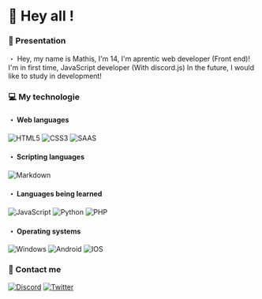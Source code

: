 # 👋 Hey all !
<h3> 🤗 Presentation</h3>
・  Hey, my name is Mathis, I'm 14, I'm aprentic web developer (Front end)!
I'm in first time, JavaScript developer (With discord.js)
In the future, I would like to study in development!

<h3>💻 My technologie</h3>
<h4>・ Web languages</h4>
<p>
  <img alt="HTML5" src="https://img.shields.io/badge/html5-%23E34F26.svg?style=for-the-badge&logo=html5&logoColor=white"/>
  <img alt="CSS3" src="https://img.shields.io/badge/css3-%231572B6.svg?style=for-the-badge&logo=css3&logoColor=white"/>
  <img alt="SAAS" src="https://img.shields.io/badge/Sass-CC6699?style=for-the-badge&logo=sass&logoColor=white"/>  
</p>

<h4>・ Scripting languages</h4>
<p>
  <img alt="Markdown" src="https://img.shields.io/badge/Markdown-000000?style=for-the-badge&logo=markdown&logoColor=white"/>
</p>   

<h4>・ Languages being learned</h4>
<p>
  <img alt="JavaScript" src="https://img.shields.io/badge/JavaScript-323330?style=for-the-badge&logo=javascript&logoColor=F7DF1E"/>
  <img alt="Python" src="https://img.shields.io/badge/Python-14354C?style=for-the-badge&logo=python&logoColor=white"/>
  <img alt="PHP" src="https://img.shields.io/badge/PHP-777BB4?style=for-the-badge&logo=php&logoColor=white"/>
</p>  

<h4>・ Operating systems</h4>
<p>
  <img alt="Windows" src="https://img.shields.io/badge/Windows-0078D6?style=for-the-badge&logo=windows&logoColor=white"/>
  <img alt="Android" src="https://img.shields.io/badge/Android-3DDC84?style=for-the-badge&logo=android&logoColor=white"/>
  <img alt="IOS" src="https://img.shields.io/badge/iOS-000000?style=for-the-badge&logo=ios&logoColor=white"/>
</p>
                                
<h3>🔎 Contact me</h3>
<p>
  <a href="https://discord.gg/RqwCGQrezv"><img alt="Discord" src="https://img.shields.io/badge/Discord-%237289DA.svg?style=for-the-badge&logo=discord&logoColor=white"/></a>
  <a href="https://twitter.com/MathisDevs"><img alt="Twitter" src="https://img.shields.io/badge/Twitter-%231DA1F2.svg?style=for-the-badge&logo=Twitter&logoColor=white"/></a>
</p>

